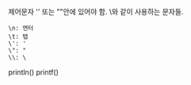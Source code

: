 제어문자
    '' 또는 ""안에 있어야 함.
    \와 같이 사용하는 문자들.

    \n: 엔터
    \t: 탭
    \': '
    \": "
    \\: \
    
println()
printf()
